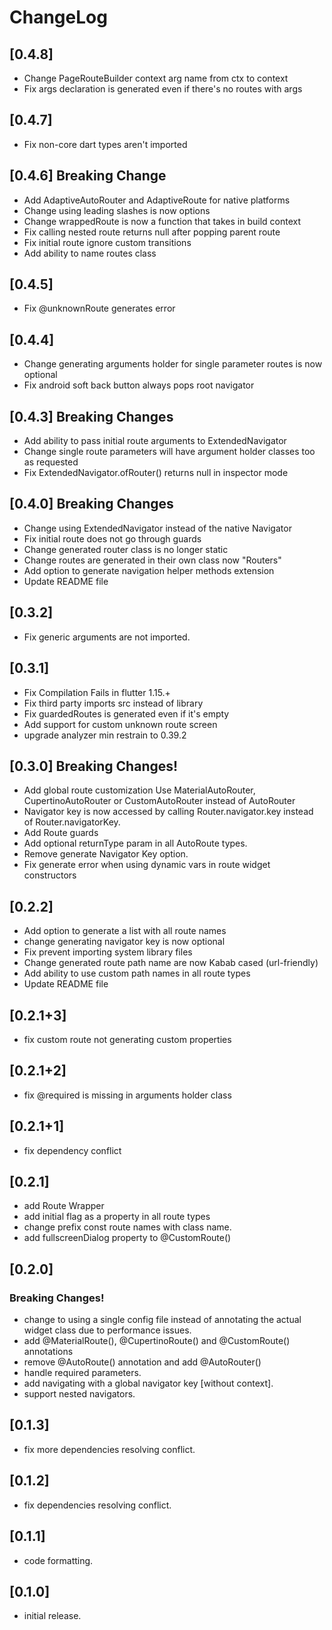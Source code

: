 # ChangeLog
## [0.4.8] 
- Change PageRouteBuilder context arg name from ctx to context
- Fix args declaration is generated even if there's no routes with args

## [0.4.7] 
- Fix non-core dart types aren't imported

## [0.4.6] Breaking Change
- Add AdaptiveAutoRouter and AdaptiveRoute for native platforms
- Change using leading slashes is now options
- Change wrappedRoute is now a function that takes in build context
- Fix calling nested route returns null after popping parent route
- Fix initial route ignore custom transitions
- Add ability to name routes class

## [0.4.5]

- Fix @unknownRoute generates error

## [0.4.4]

- Change generating arguments holder for single parameter routes is now optional
- Fix android soft back button always pops root navigator

## [0.4.3] Breaking Changes

- Add ability to pass initial route arguments to ExtendedNavigator
- Change single route parameters will have argument holder classes too as requested
- Fix ExtendedNavigator.ofRouter<T>() returns null in inspector mode

## [0.4.0] Breaking Changes

- Change using ExtendedNavigator instead of the native Navigator
- Fix initial route does not go through guards
- Change generated router class is no longer static
- Change routes are generated in their own class now "Routers"
- Add option to generate navigation helper methods extension
- Update README file

## [0.3.2]

- Fix generic arguments are not imported.

## [0.3.1]

- Fix Compilation Fails in flutter 1.15.+
- Fix third party imports src instead of library
- Fix guardedRoutes is generated even if it's empty
- Add support for custom unknown route screen
- upgrade analyzer min restrain to 0.39.2

## [0.3.0] Breaking Changes!

- Add global route customization
  Use MaterialAutoRouter, CupertinoAutoRouter or CustomAutoRouter instead of AutoRouter
- Navigator key is now accessed by calling Router.navigator.key instead of Router.navigatorKey.
- Add Route guards
- Add optional returnType param in all AutoRoute types.
- Remove generate Navigator Key option.
- Fix generate error when using dynamic vars in route widget constructors

## [0.2.2]

- Add option to generate a list with all route names
- change generating navigator key is now optional
- Fix prevent importing system library files
- Change generated route path name are now Kabab cased (url-friendly)
- Add ability to use custom path names in all route types
- Update README file

## [0.2.1+3]

- fix custom route not generating custom properties

## [0.2.1+2]

- fix @required is missing in arguments holder class

## [0.2.1+1]

- fix dependency conflict

## [0.2.1]

- add Route Wrapper
- add initial flag as a property in all route types
- change prefix const route names with class name.
- add fullscreenDialog property to @CustomRoute()

## [0.2.0]

### Breaking Changes!

- change to using a single config file instead of annotating the actual widget class due to performance issues.
- add @MaterialRoute(), @CupertinoRoute() and @CustomRoute() annotations
- remove @AutoRoute() annotation and add @AutoRouter()
- handle required parameters.
- add navigating with a global navigator key [without context].
- support nested navigators.

## [0.1.3]

- fix more dependencies resolving conflict.

## [0.1.2]

- fix dependencies resolving conflict.

## [0.1.1]

- code formatting.

## [0.1.0]

- initial release.
